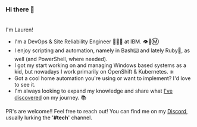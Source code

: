 ### Hi there 👋<br><br>

I'm Lauren!<br>
- I'm a DevOps & Site Reliability Engineer 👨🏻‍💻 at IBM. 👁️🐝Ⓜ️<br>
- I enjoy scripting and automation, namely in Bash⌨️ and lately Ruby💎, as well (and PowerShell, where needed).
- I got my start working on and managing Windows based systems as a kid, but nowadays I work primarily on OpenShift & Kubernetes. ⎈<br>
- Got a cool home automation you're using or want to implement? I'd love to see it.
- I'm always looking to expand my knowledge and share what [I've discovered](https://youtu.be/FdsCX8ccYXs?si=GvYOo2xXwQ3WPfTt&t=153) on my journey. 📚<br>

PR's are welcome!! Feel free to reach out! You can find me on my [Discord](https://discord.gg/VDmS4ty2aS), usually lurking the '__#tech__' channel.

<!--
**llajas/llajas** is a ✨ _special_ ✨ repository because its `README.md` (this file) appears on your GitHub profile.

Here are some ideas to get you started:

- 🔭 I’m currently working on ...
- 🌱 I’m currently learning ...
- 👯 I’m looking to collaborate on ...
- 🤔 I’m looking for help with ...
- 💬 Ask me about ...
- 📫 How to reach me: ...
- 😄 Pronouns: ...
- ⚡ Fun fact: ...
-->
